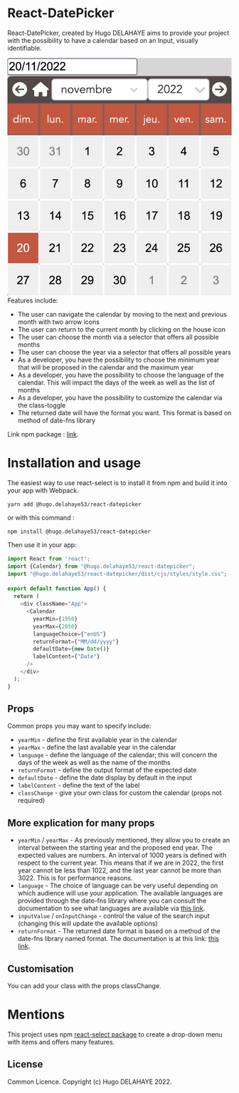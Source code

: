 # React-DatePicker

React-DatePicker, created by Hugo DELAHAYE aims to provide your project with the possibility to have a calendar based on an Input, visually identifiable.

![demo calendar](public/illustrate-demo.png)
Features include:

- The user can navigate the calendar by moving to the next and previous month with two arrow icons
- The user can return to the current month by clicking on the house icon
- The user can choose the month via a selector that offers all possible months
- The user can choose the year via a selector that offers all possible years
- As a developer, you have the possibility to choose the minimum year that will be proposed in the calendar and the maximum year
- As a developer, you have the possibility to choose the language of the calendar. This will impact the days of the week as well as the list of months
- As a developer, you have the possibility to customize the calendar via the class-toggle
- The returned date will have the format you want. This format is based on method of date-fns library

Link npm package : [link](https://www.npmjs.com/package/@hugo.delahaye53/react-datepicker).
# Installation and usage

The easiest way to use react-select is to install it from npm and build it into your app with Webpack.

```
yarn add @hugo.delahaye53/react-datepicker
```

or with this command :

```
npm install @hugo.delahaye53/react-datepicker
```

Then use it in your app:

```js
import React from 'react';
import {Calendar} from "@hugo.delahaye53/react-datepicker";
import "@hugo.delahaye53/react-datepicker/dist/cjs/styles/style.css";

export default function App() {
  return (
    <div className="App">
      <Calendar
        yearMin={1950}
        yearMax={2050}
        languageChoice={"enUS"}
        returnFormat={"MM/dd/yyyy"}
        defaultDate={new Date()}
        labelContent={"Date"}
      />
    </div>
  );
}
```

## Props

Common props you may want to specify include:

- `yearMin` - define the first available year in the calendar
- `yearMax` - define the last available year in the calendar
- `language` - define the language of the calendar; this will concern the days of the week as well as the name of the months
- `returnFormat` - define the output format of the expected date
- `defaultDate` - define the date display by default in the input
- `labelContent` - define the text of the label
- `classChange` - give your own class for custom the calendar (props not required)


## More explication for many props

- `yearMin` / `yearMax` - As previously mentioned, they allow you to create an interval between the starting year and the proposed end year. The expected values are numbers. An interval of 1000 years is defined with respect to the current year. This means that if we are in 2022, the first year cannot be less than 1022, and the last year cannot be more than 3022. This is for performance reasons.
- `language` - The choice of language can be very useful depending on which audience will use your application. The available languages are provided through the date-fns library where you can consult the documentation to see what languages are available via [this link](https://date-fns.org/docs/Getting-Started).
- `inputValue` / `onInputChange` - control the value of the search input (changing this will update the available options)
- `returnFormat` - The returned date format is based on a method of the date-fns library named format. The documentation is at this link: [this link](https://date-fns.org/v2.29.3/docs/format).

## Customisation
You can add your class with the props classChange.
# Mentions

This project uses npm [react-select package](https://www.npmjs.com/package/react-select) to create a drop-down menu with items and offers many features.

## License

Common Licence. Copyright (c) Hugo DELAHAYE 2022.